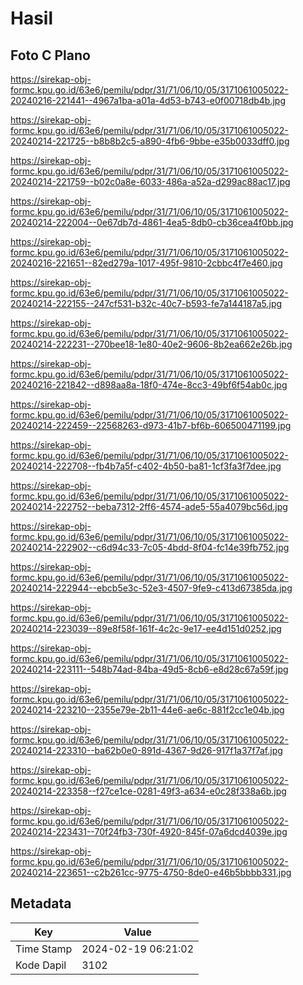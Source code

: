 # Hasil

## Foto C Plano

https://sirekap-obj-formc.kpu.go.id/63e6/pemilu/pdpr/31/71/06/10/05/3171061005022-20240216-221441--4967a1ba-a01a-4d53-b743-e0f00718db4b.jpg

https://sirekap-obj-formc.kpu.go.id/63e6/pemilu/pdpr/31/71/06/10/05/3171061005022-20240214-221725--b8b8b2c5-a890-4fb6-9bbe-e35b0033dff0.jpg

https://sirekap-obj-formc.kpu.go.id/63e6/pemilu/pdpr/31/71/06/10/05/3171061005022-20240214-221759--b02c0a8e-6033-486a-a52a-d299ac88ac17.jpg

https://sirekap-obj-formc.kpu.go.id/63e6/pemilu/pdpr/31/71/06/10/05/3171061005022-20240214-222004--0e67db7d-4861-4ea5-8db0-cb36cea4f0bb.jpg

https://sirekap-obj-formc.kpu.go.id/63e6/pemilu/pdpr/31/71/06/10/05/3171061005022-20240216-221651--82ed279a-1017-495f-9810-2cbbc4f7e460.jpg

https://sirekap-obj-formc.kpu.go.id/63e6/pemilu/pdpr/31/71/06/10/05/3171061005022-20240214-222155--247cf531-b32c-40c7-b593-fe7a144187a5.jpg

https://sirekap-obj-formc.kpu.go.id/63e6/pemilu/pdpr/31/71/06/10/05/3171061005022-20240214-222231--270bee18-1e80-40e2-9606-8b2ea662e26b.jpg

https://sirekap-obj-formc.kpu.go.id/63e6/pemilu/pdpr/31/71/06/10/05/3171061005022-20240216-221842--d898aa8a-18f0-474e-8cc3-49bf6f54ab0c.jpg

https://sirekap-obj-formc.kpu.go.id/63e6/pemilu/pdpr/31/71/06/10/05/3171061005022-20240214-222459--22568263-d973-41b7-bf6b-606500471199.jpg

https://sirekap-obj-formc.kpu.go.id/63e6/pemilu/pdpr/31/71/06/10/05/3171061005022-20240214-222708--fb4b7a5f-c402-4b50-ba81-1cf3fa3f7dee.jpg

https://sirekap-obj-formc.kpu.go.id/63e6/pemilu/pdpr/31/71/06/10/05/3171061005022-20240214-222752--beba7312-2ff6-4574-ade5-55a4079bc56d.jpg

https://sirekap-obj-formc.kpu.go.id/63e6/pemilu/pdpr/31/71/06/10/05/3171061005022-20240214-222902--c6d94c33-7c05-4bdd-8f04-fc14e39fb752.jpg

https://sirekap-obj-formc.kpu.go.id/63e6/pemilu/pdpr/31/71/06/10/05/3171061005022-20240214-222944--ebcb5e3c-52e3-4507-9fe9-c413d67385da.jpg

https://sirekap-obj-formc.kpu.go.id/63e6/pemilu/pdpr/31/71/06/10/05/3171061005022-20240214-223039--89e8f58f-161f-4c2c-9e17-ee4d151d0252.jpg

https://sirekap-obj-formc.kpu.go.id/63e6/pemilu/pdpr/31/71/06/10/05/3171061005022-20240214-223111--548b74ad-84ba-49d5-8cb6-e8d28c67a59f.jpg

https://sirekap-obj-formc.kpu.go.id/63e6/pemilu/pdpr/31/71/06/10/05/3171061005022-20240214-223210--2355e79e-2b11-44e6-ae6c-881f2cc1e04b.jpg

https://sirekap-obj-formc.kpu.go.id/63e6/pemilu/pdpr/31/71/06/10/05/3171061005022-20240214-223310--ba62b0e0-891d-4367-9d26-917f1a37f7af.jpg

https://sirekap-obj-formc.kpu.go.id/63e6/pemilu/pdpr/31/71/06/10/05/3171061005022-20240214-223358--f27ce1ce-0281-49f3-a634-e0c28f338a6b.jpg

https://sirekap-obj-formc.kpu.go.id/63e6/pemilu/pdpr/31/71/06/10/05/3171061005022-20240214-223431--70f24fb3-730f-4920-845f-07a6dcd4039e.jpg

https://sirekap-obj-formc.kpu.go.id/63e6/pemilu/pdpr/31/71/06/10/05/3171061005022-20240214-223651--c2b261cc-9775-4750-8de0-e46b5bbbb331.jpg


## Metadata

| Key        | Value               |
| ---------- | ------------------- |
| Time Stamp | 2024-02-19 06:21:02 |
| Kode Dapil | 3102                |



